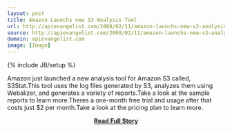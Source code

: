 ```yaml
---
layout: post
title: Amazon Launchs new S3 Analysis Tool
url: http://apievangelist.com/2008/02/11/amazon-launchs-new-s3-analysis-tool/
source: http://apievangelist.com/2008/02/11/amazon-launchs-new-s3-analysis-tool/
domain: apievangelist.com
image: [Image]
---
```

{% include JB/setup %}<p>Amazon just launched a new analysis tool for Amazon S3 called, S3Stat.This tool uses the log files generated by S3, analyzes them using Webalizer, and generates a variety of reports.Take a look at the sample reports to learn more.Theres a one-month free trial and usage after that costs just $2 per month.Take a look at the pricing plan to learn more.</p>
<center><p><a href="http://apievangelist.com/2008/02/11/amazon-launchs-new-s3-analysis-tool/" style='padding:25px; font-sze:18px; font-weight: bold;'>Read Full Story</a></p></center>
